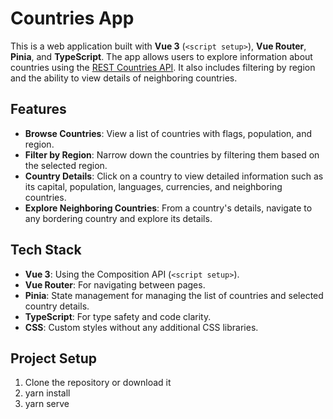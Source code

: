 # Countries App

This is a web application built with **Vue 3** (`<script setup>`), **Vue Router**, **Pinia**, and **TypeScript**. The app allows users to explore information about countries using the [REST Countries API](https://restcountries.com/). It also includes filtering by region and the ability to view details of neighboring countries.

## Features

- **Browse Countries**: View a list of countries with flags, population, and region.
- **Filter by Region**: Narrow down the countries by filtering them based on the selected region.
- **Country Details**: Click on a country to view detailed information such as its capital, population, languages, currencies, and neighboring countries.
- **Explore Neighboring Countries**: From a country's details, navigate to any bordering country and explore its details.

## Tech Stack

- **Vue 3**: Using the Composition API (`<script setup>`).
- **Vue Router**: For navigating between pages.
- **Pinia**: State management for managing the list of countries and selected country details.
- **TypeScript**: For type safety and code clarity.
- **CSS**: Custom styles without any additional CSS libraries.

## Project Setup

1. Clone the repository or download it
2. yarn install
3. yarn serve

